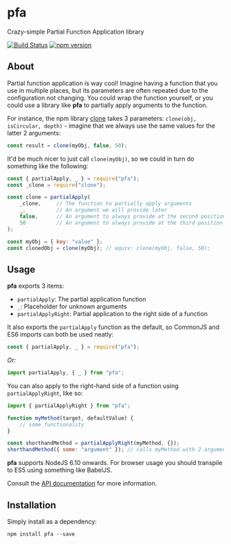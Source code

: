 # pfa
Crazy-simple Partial Function Application library

[![Build Status](https://travis-ci.org/perry-mitchell/pfa.svg?branch=master)](https://travis-ci.org/perry-mitchell/pfa) [![npm version](https://badge.fury.io/js/pfa.svg)](https://www.npmjs.com/package/pfa)

## About
Partial function application is way cool! Imagine having a function that you use in multiple places, but its parameters are often repeated due to the configuration not changing. You could wrap the function yourself, or you could use a library like **pfa** to partially apply arguments to the function.

For instance, the npm library [clone](https://www.npmjs.com/package/clone) takes 3 parameters: `clone(obj, isCircular, depth)` - imagine that we always use the same values for the latter 2 arguments:

```javascript
const result = clone(myObj, false, 50);
```

It'd be much nicer to just call `clone(myObj)`, so we could in turn do something like the following:

```javascript
const { partialApply, _ } = require("pfa");
const _clone = require("clone");

const clone = partialApply(
    _clone,     // The function to partially apply arguments
    _,          // An argument we will provide later
    false,      // An argument to always provide at the second position
    50          // An argument to always provide at the third position
);

const myObj = { key: "value" };
const clonedObj = clone(myObj); // equiv: clone(myObj, false, 50);
```

## Usage
**pfa** exports 3 items:

 * `partialApply`: The partial application function
 * `_`: Placeholder for unknown arguments
 * `partialApplyRight`: Partial application to the right side of a function

It also exports the `partialApply` function as the default, so CommonJS and ES6 imports can both be used neatly:

```javascript
const { partialApply, _ } = require("pfa");
```

_Or:_

```javascript
import partialApply, { _ } from "pfa";
```

You can also apply to the right-hand side of a function using `partialApplyRight`, like so:

```javascript
import { partialApplyRight } from "pfa";

function myMethod(target, defaultValue) {
    // some functionality
}

const shorthandMethod = partialApplyRight(myMethod, {});
shorthandMethod({ some: "argument" }); // calls myMethod with 2 arguments
```

**pfa** supports NodeJS 6.10 onwards. For browser usage you should transpile to ES5 using something like BabelJS.

Consult the [API documentation](https://github.com/perry-mitchell/pfa/blob/master/API.md) for more information.

## Installation
Simply install as a dependency:

```shell
npm install pfa --save
```
